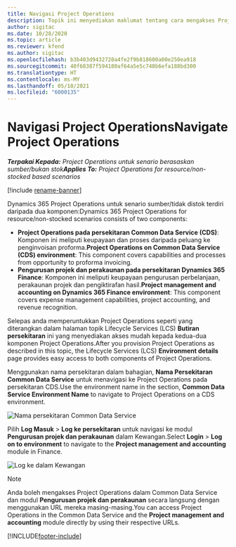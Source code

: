 ```yaml
---
title: Navigasi Project Operations
description: Topik ini menyediakan maklumat tentang cara mengakses Project Operations daripada Lifecycle Services.
author: sigitac
ms.date: 10/28/2020
ms.topic: article
ms.reviewer: kfend
ms.author: sigitac
ms.openlocfilehash: b3b403d9432720a4fe2f9b818600a00e250ea918
ms.sourcegitcommit: 40f68387f594180af64a5e5c748b6efa188bd300
ms.translationtype: HT
ms.contentlocale: ms-MY
ms.lasthandoff: 05/10/2021
ms.locfileid: "6000135"
---
```

# <a name="navigate-project-operations"></a><span data-ttu-id="4c375-103">Navigasi Project Operations</span><span class="sxs-lookup"><span data-stu-id="4c375-103">Navigate Project Operations</span></span>

<span data-ttu-id="4c375-104">_**Terpakai Kepada:** Project Operations untuk senario berasaskan sumber/bukan stok_</span><span class="sxs-lookup"><span data-stu-id="4c375-104">_**Applies To:** Project Operations for resource/non-stocked based scenarios_</span></span>

[!include [rename-banner](~/includes/cc-data-platform-banner.md)]

<span data-ttu-id="4c375-105">Dynamics 365 Project Operations untuk senario sumber/tidak distok terdiri daripada dua komponen:</span><span class="sxs-lookup"><span data-stu-id="4c375-105">Dynamics 365 Project Operations for resource/non-stocked scenarios consists of two components:</span></span> 

 - <span data-ttu-id="4c375-106">**Project Operations pada persekitaran Common Data Service (CDS)**: Komponen ini meliputi keupayaan dan proses daripada peluang ke penginvoisan proforma.</span><span class="sxs-lookup"><span data-stu-id="4c375-106">**Project Operations on Common Data Service (CDS) environment**: This component covers capabilities and processes from opportunity to proforma invoicing.</span></span> 
 - <span data-ttu-id="4c375-107">**Pengurusan projek dan perakaunan pada persekitaran Dynamics 365 Finance**: Komponen ini meliputi keupayaan pengurusan perbelanjaan, perakaunan projek dan pengiktirafan hasil.</span><span class="sxs-lookup"><span data-stu-id="4c375-107">**Project management and accounting on Dynamics 365 Finance environment**: This component covers expense management capabilities, project accounting, and revenue recognition.</span></span> 

<span data-ttu-id="4c375-108">Selepas anda memperuntukkan Project Operations seperti yang diterangkan dalam halaman topik Lifecycle Services (LCS) **Butiran persekitaran** ini yang menyediakan akses mudah kepada kedua-dua komponen Project Operations.</span><span class="sxs-lookup"><span data-stu-id="4c375-108">After you provision Project Operations as described in this topic, the Lifecycle Services (LCS) **Environment details** page provides easy access to both components of Project Operations.</span></span>  

<span data-ttu-id="4c375-109">Menggunakan nama persekitaran dalam bahagian, **Nama Persekitaran Common Data Service** untuk menavigasi ke Project Operations pada persekitaran CDS.</span><span class="sxs-lookup"><span data-stu-id="4c375-109">Use the environment name in the section, **Common Data Service Environment Name** to navigate to Project Operations on a CDS environment.</span></span> 

  ![Nama persekitaran Common Data Service](./media/environment-name.PNG)

<span data-ttu-id="4c375-111">Pilih **Log Masuk** > **Log ke persekitaran** untuk navigasi ke modul **Pengurusan projek dan perakaunan** dalam Kewangan.</span><span class="sxs-lookup"><span data-stu-id="4c375-111">Select **Login** > **Log on to environment** to navigate to the **Project management and accounting** module in Finance.</span></span>  

   ![Log ke dalam Kewangan](./media/environment-login.PNG)

> [!NOTE]
> <span data-ttu-id="4c375-113">Anda boleh mengakses Project Operations dalam Common Data Service dan modul **Pengurusan projek dan perakaunan** secara langsung dengan menggunakan URL mereka masing-masing.</span><span class="sxs-lookup"><span data-stu-id="4c375-113">You can access Project Operations in the Common Data Service and the **Project management and accounting** module directly by using their respective URLs.</span></span> 


[!INCLUDE[footer-include](../includes/footer-banner.md)]